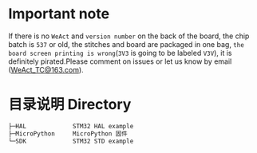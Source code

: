 # Important note

If there is no `WeAct` and `version number` on the back of the board, the chip batch is `537` or old, the stitches and board are packaged in one bag, `the board screen printing is wrong`(`3V3` is going to be labeled `V3V`), it is definitely pirated.Please comment on issues or let us know by email (WeAct_TC@163.com).

# 目录说明 Directory

``` c
├─HAL             STM32 HAL example
├─MicroPython     MicroPython 固件
└─SDK             STM32 STD example
```
